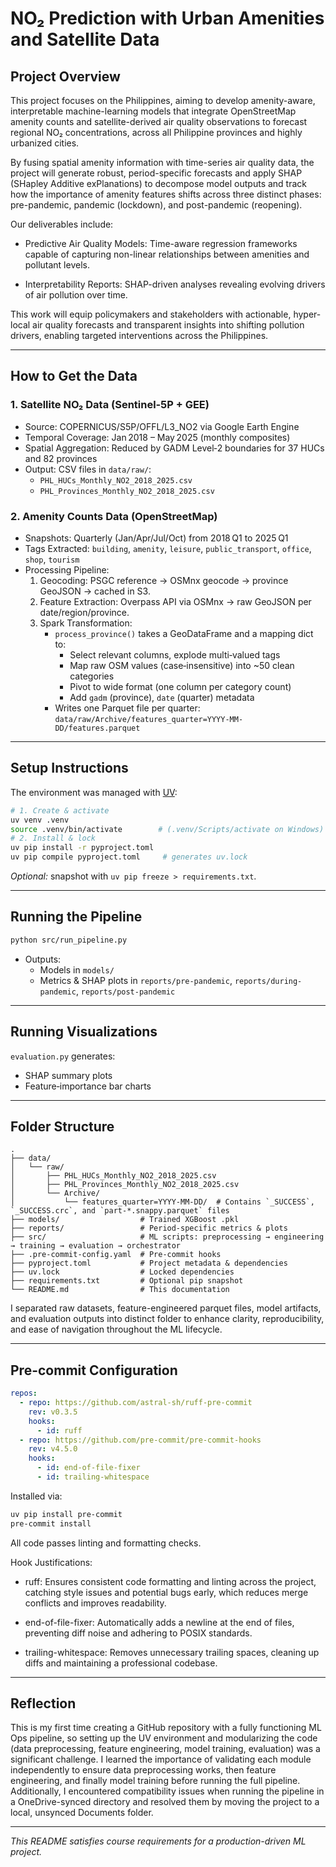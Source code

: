 # NO₂ Prediction with Urban Amenities and Satellite Data

## Project Overview
This project focuses on the Philippines, aiming to develop amenity-aware, interpretable machine-learning models that integrate OpenStreetMap amenity counts and satellite-derived air quality observations to forecast regional NO₂ concentrations, across all Philippine provinces and highly urbanized cities.

By fusing spatial amenity information with time-series air quality data, the project will generate robust, period-specific forecasts and apply SHAP (SHapley Additive exPlanations) to decompose model outputs and track how the importance of amenity features shifts across three distinct phases: pre-pandemic, pandemic (lockdown), and post-pandemic (reopening).

Our deliverables include:

- Predictive Air Quality Models: Time-aware regression frameworks capable of capturing non-linear relationships between amenities and pollutant levels.

- Interpretability Reports: SHAP-driven analyses revealing evolving drivers of air pollution over time.

This work will equip policymakers and stakeholders with actionable, hyper-local air quality forecasts and transparent insights into shifting pollution drivers, enabling targeted interventions across the Philippines.

---
## How to Get the Data

### 1. Satellite NO₂ Data (Sentinel‑5P + GEE)
- Source: COPERNICUS/S5P/OFFL/L3_NO2 via Google Earth Engine
- Temporal Coverage: Jan 2018 – May 2025 (monthly composites)
- Spatial Aggregation: Reduced by GADM Level‑2 boundaries for 37 HUCs and 82 provinces
- Output: CSV files in `data/raw/`:
  - `PHL_HUCs_Monthly_NO2_2018_2025.csv`
  - `PHL_Provinces_Monthly_NO2_2018_2025.csv`

### 2. Amenity Counts Data (OpenStreetMap)
- Snapshots: Quarterly (Jan/Apr/Jul/Oct) from 2018 Q1 to 2025 Q1
- Tags Extracted: `building`, `amenity`, `leisure`, `public_transport`, `office`, `shop`, `tourism`
- Processing Pipeline:
  1. Geocoding: PSGC reference → OSMnx geocode → province GeoJSON → cached in S3.
  2. Feature Extraction: Overpass API via OSMnx → raw GeoJSON per date/region/province.
  3. Spark Transformation:
     - `process_province()` takes a GeoDataFrame and a mapping dict to:
       - Select relevant columns, explode multi‐valued tags
       - Map raw OSM values (case‐insensitive) into ~50 clean categories
       - Pivot to wide format (one column per category count)
       - Add `gadm` (province), `date` (quarter) metadata
     - Writes one Parquet file per quarter: `data/raw/Archive/features_quarter=YYYY-MM-DD/features.parquet`

---
##  Setup Instructions
The environment was managed with [UV](https://docs.astral.sh/uv/):
```bash
# 1. Create & activate
uv venv .venv
source .venv/bin/activate        # (.venv/Scripts/activate on Windows)
# 2. Install & lock
uv pip install -r pyproject.toml
uv pip compile pyproject.toml     # generates uv.lock
```
*Optional:* snapshot with `uv pip freeze > requirements.txt`.

---
## Running the Pipeline
```bash
python src/run_pipeline.py
```
- Outputs:
  - Models in `models/`
  - Metrics & SHAP plots in `reports/pre-pandemic`, `reports/during-pandemic`, `reports/post-pandemic`

---
## Running Visualizations
`evaluation.py` generates:
- SHAP summary plots
- Feature‐importance bar charts

---
## Folder Structure
```text
.
├── data/
│   └── raw/
│       ├── PHL_HUCs_Monthly_NO2_2018_2025.csv
│       ├── PHL_Provinces_Monthly_NO2_2018_2025.csv
│       └── Archive/
│           └── features_quarter=YYYY-MM-DD/  # Contains `_SUCCESS`, `_SUCCESS.crc`, and `part-*.snappy.parquet` files
├── models/                  # Trained XGBoost .pkl
├── reports/                 # Period-specific metrics & plots
├── src/                     # ML scripts: preprocessing → engineering → training → evaluation → orchestrator
├── .pre-commit-config.yaml  # Pre-commit hooks
├── pyproject.toml           # Project metadata & dependencies
├── uv.lock                  # Locked dependencies
├── requirements.txt         # Optional pip snapshot
└── README.md                # This documentation
```
I separated raw datasets, feature-engineered parquet files, model artifacts, and evaluation outputs into distinct folder to enhance clarity, reproducibility, and ease of navigation throughout the ML lifecycle.

---
## Pre-commit Configuration
```yaml
repos:
  - repo: https://github.com/astral-sh/ruff-pre-commit
    rev: v0.3.5
    hooks:
      - id: ruff
  - repo: https://github.com/pre-commit/pre-commit-hooks
    rev: v4.5.0
    hooks:
      - id: end-of-file-fixer
      - id: trailing-whitespace
```
Installed via:
```bash
uv pip install pre-commit
pre-commit install
```
All code passes linting and formatting checks.

Hook Justifications:
- ruff: Ensures consistent code formatting and linting across the project, catching style issues and potential bugs early, which reduces merge conflicts and improves readability.

- end-of-file-fixer: Automatically adds a newline at the end of files, preventing diff noise and adhering to POSIX standards.

- trailing-whitespace: Removes unnecessary trailing spaces, cleaning up diffs and maintaining a professional codebase.

---
## Reflection
This is my first time creating a GitHub repository with a fully functioning ML Ops pipeline, so setting up the UV environment and modularizing the code (data preprocessing, feature engineering, model training, evaluation) was a significant challenge. I learned the importance of validating each module independently to ensure data preprocessing works, then feature engineering, and finally model training before running the full pipeline. Additionally, I encountered compatibility issues when running the pipeline in a OneDrive-synced directory and resolved them by moving the project to a local, unsynced Documents folder.

---
*This README satisfies course requirements for a production-driven ML project.*
